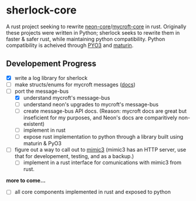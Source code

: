 # sherlock-core

A rust project seeking to rewrite [neon-core](https://github.com/NeonGeckoCom/NeonCore)/[mycroft-core](https://github.com/MycroftAI/mycroft-core) in rust. Originally these projects were written in Python; sherlock seeks to rewrite them in faster & safer rust, while maintaining python compatibility. Python compatibility is acheived through [PYO3](https://docs.rs/pyo3/latest/pyo3/) and [maturin](https://github.com/PyO3/maturin).

## Developement Progress

- [x] write a log library for sherlock
- [ ] make structs/enums for mycroft messages ([docs](https://github.com/MycroftAI/documentation/blob/master/docs/mycroft-technologies/mycroft-core/message-types.md))
- [ ] port the message-bus
    - [x] understand mycroft's message-bus
    - [ ] understand neon's upgrades to mycroft's message-bus
    - [ ] create message-bus API docs. (Reason: mycroft docs are great but inseficient for my purposes, and Neon's docs are comparitively non-existent)
    - [ ] implement in rust
    - [ ] expose rust implementation to python through a library built using maturin & PyO3
- [ ] figure out a way to call out to [mimic3](https://github.com/MycroftAI/mimic3) (mimic3 has an HTTP server, use that for developement, testing, and as a backup.)
    - [ ] implement in a rust interface for comunications with mimic3 from rust.

**more to come...**

- [ ] all core components implemented in rust and exposed to python


